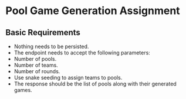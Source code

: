 # Pool Game Generation Assignment


## Basic Requirements
* Nothing needs to be persisted.
* The endpoint needs to accept the following parameters:
* Number of pools.
* Number of teams.
* Number of rounds.
* Use snake seeding to assign teams to pools.
* The response should be the list of pools along with their generated games.
